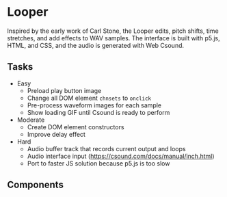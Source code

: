 # Looper
Inspired by the early work of Carl Stone, the Looper edits, pitch shifts, time stretches, and add effects to WAV samples.  The interface is built with p5.js, HTML, and CSS, and the audio is generated with Web Csound.

## Tasks
* Easy
    * Preload play button image
    * Change all DOM element `chnsets` to `onclick`
    * Pre-process waveform images for each sample
    * Show loading GIF until Csound is ready to perform
* Moderate
    * Create DOM element constructors
    * Improve delay effect
* Hard
    * Audio buffer track that records current output and loops
    * Audio interface input (https://csound.com/docs/manual/inch.html)
    * Port to faster JS solution because p5.js is too slow

## Components